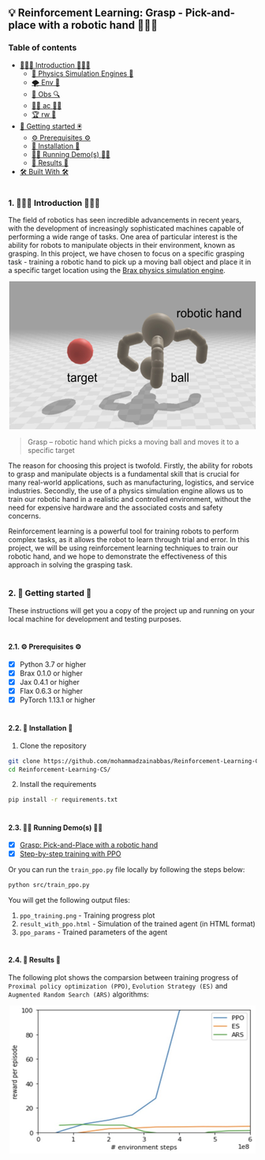 ## 💡 Reinforcement Learning: Grasp - Pick-and-place with a robotic hand 👨🏻‍💻

### Table of contents

- [👨🏻‍💻 Introduction 👨🏻‍💻](#introduction)
	* [🌊 Physics Simulation Engines 🦿](#physics-simulation-engines)
	* [🌪 Env 🦾](#physics-simulation-engines)
	* [🔭 Obs 🔍](#physics-simulation-engines)
	* [🏄‍♂️ ac 🤸‍♂️](#physics-simulation-engines)
	* [🏆 rw 🥇](#physics-simulation-engines)
- [🚀 Getting started 🖲️](#getting-started)
	* [⚙️ Prerequisites ⚙️](#prerequisites)
	* [🔧 Installation 🔧](#installation)
	* [🏃‍♂️ Running Demo(s) 🏃‍♂️](#running-demos)
	* [🎉 Results 🎉](#results)
- [🛠 Built With 🛠](#built-with)

#

<a id="introduction" />

### 1. 👨🏻‍💻 Introduction 👨🏻‍💻

The field of robotics has seen incredible advancements in recent years, with the development of increasingly sophisticated machines capable of performing a wide range of tasks. One area of particular interest is the ability for robots to manipulate objects in their environment, known as grasping. In this project, we have chosen to focus on a specific grasping task - training a robotic hand to pick up a moving ball object and place it in a specific target location using the [Brax physics simulation engine](https://arxiv.org/pdf/2106.13281.pdf).

<p align="center">
  <img src="https://github.com/mohammadzainabbas/Reinforcement-Learning-CS/blob/main/docs/assets/figure_1.jpeg?raw=true" width="500" height="300">
</p>

> Grasp – robotic hand which picks a moving ball and moves it to a specific target

The reason for choosing this project is twofold. Firstly, the ability for robots to grasp and manipulate objects is a fundamental skill that is crucial for many real-world applications, such as manufacturing, logistics, and service industries. Secondly, the use of a physics simulation engine allows us to train our robotic hand in a realistic and controlled environment, without the need for expensive hardware and the associated costs and safety concerns.

Reinforcement learning is a powerful tool for training robots to perform complex tasks, as it allows the robot to learn through trial and error. In this project, we will be using reinforcement learning techniques to train our robotic hand, and we hope to demonstrate the effectiveness of this approach in solving the grasping task.


#

<a id="getting-started" />

### 2. 🚀 Getting started 🚀

These instructions will get you a copy of the project up and running on your local machine for development and testing purposes.

#

<a id="prerequisites" />

#### 2.1. ⚙️ Prerequisites ⚙️

- [x] Python 3.7 or higher
- [x] Brax 0.1.0 or higher
- [x] Jax 0.4.1 or higher
- [x] Flax 0.6.3 or higher
- [x] PyTorch 1.13.1 or higher

#

<a id="installation" />

#### 2.2. 🔧 Installation 🔧

1. Clone the repository

```bash
git clone https://github.com/mohammadzainabbas/Reinforcement-Learning-CS.git
cd Reinforcement-Learning-CS/
```

2. Install the requirements

```bash
pip install -r requirements.txt
```

#

<a id="running-demos" />

#### 2.3. 🏃‍♂️ Running Demo(s) 🏃‍♂️

- [x] [Grasp: Pick-and-Place with a robotic hand](https://colab.research.google.com/github/mohammadzainabbas/Reinforcement-Learning-CS/blob/main/notebooks/demo.ipynb)
- [x] [Step-by-step training with PPO](https://colab.research.google.com/github/mohammadzainabbas/Reinforcement-Learning-CS/blob/main/notebooks/demo_ppo_train.ipynb)

Or you can run the `train_ppo.py` file locally by following the steps below:

```bash
python src/train_ppo.py
```

You will get the following output files:

1. `ppo_training.png` - Training progress plot
2. `result_with_ppo.html` - Simulation of the trained agent (in HTML format)
3. `ppo_params` - Trained parameters of the agent

#

<a id="results" />

#### 2.4. 🎉 Results 🎉

The following plot shows the comparsion between training progress of `Proximal policy optimization (PPO)`, `Evolution Strategy (ES)` and `Augmented Random Search (ARS)` algorithms:

<p align="center">
  <img src="https://github.com/mohammadzainabbas/Reinforcement-Learning-CS/blob/main/docs/assets/compare_algorithms.jpeg?raw=true" width="500" height="300">
</p>
